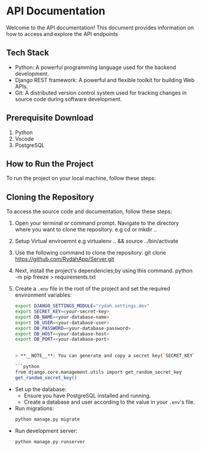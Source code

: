 # API Documentation
Welcome to the API documentation! 
This document provides information on how to access and explore the API endpoints

## Tech Stack
- Python: A powerful programming language used for the backend development.
- Django REST framework: A powerful and flexible toolkit for building Web APIs.
- Git: A distributed version control system used for tracking changes in source code during software development.

## Prerequisite Download
1. Python
2. Vscode
3. PostgreSQL

## How to Run the Project

To run the project on your local machine, follow these steps:

## Cloning the Repository

To access the source code and documentation, follow these steps:

1. Open your terminal or command prompt. Navigate to the directory where you want to clone the repository. e.g cd or mkdir ..
2. Setup Virtual enviroemnt e.g virtualenv .. && source ../bin/activate
3. Use the following command to clone the repository: git clone https://github.com/RydahApp/Server.git
4. Next, install the project's dependencies;by using this command. python -m pip freeze > requirements.txt
5. Create a `.env` file in the root of the project and set the required environment variables:

    ```bash
    export DJANGO_SETTINGS_MODULE="rydah.settings.dev"
    export SECRET_KEY=<your-secret-key>
    export DB_NAME=<your-database-name>
    export DB_USER=<your-database-user>
    export DB_PASSWORD=<your-database-password>
    export DB_HOST=<your-database-host>
    export DB_PORT=<your-database-port>

      
    > **__NOTE__**: You can generate and copy a secret key(`SECRET_KEY`) for the django app by opening a django shell `python manage.py shell` and running;

    ```python
    from django.core.management.utils import get_random_secret_key  
    get_random_secret_key()
    ```

- Set up the database:
    - Ensure you have PostgreSQL installed and running.
    - Create a database and user according to the value in your `.env`'s file.
- Run migrations:
    ```bash
    python manage.py migrate
- Run development server:
    ```bash
    python manage.py runserver
    ```